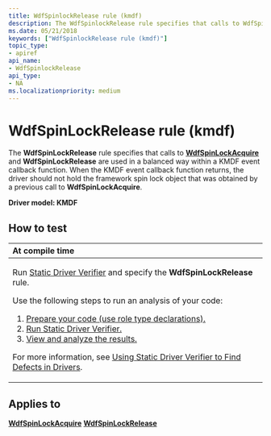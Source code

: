 ```yaml
---
title: WdfSpinlockRelease rule (kmdf)
description: The WdfSpinlockRelease rule specifies that calls to WdfSpinLockAcquire and WdfSpinlockRelease are used in a balanced way within a KMDF event callback function.
ms.date: 05/21/2018
keywords: ["WdfSpinlockRelease rule (kmdf)"]
topic_type:
- apiref
api_name:
- WdfSpinlockRelease
api_type:
- NA
ms.localizationpriority: medium
---
```


# WdfSpinLockRelease rule (kmdf)


The **WdfSpinLockRelease** rule specifies that calls to [**WdfSpinLockAcquire**](/previous-versions/windows/hardware/drivers/ff550040(v=vs.85)) and **WdfSpinLockRelease** are used in a balanced way within a KMDF event callback function. When the KMDF event callback function returns, the driver should not hold the framework spin lock object that was obtained by a previous call to **WdfSpinLockAcquire**.

**Driver model: KMDF**

## How to test

<table>
<colgroup>
<col width="100%" />
</colgroup>
<thead>
<tr class="header">
<th align="left">At compile time</th>
</tr>
</thead>
<tbody>
<tr class="odd">
<td align="left"><p>Run <a href="/windows-hardware/drivers/devtest/static-driver-verifier" data-raw-source="[Static Driver Verifier](./static-driver-verifier.md)">Static Driver Verifier</a> and specify the <strong>WdfSpinLockRelease</strong> rule.</p>
Use the following steps to run an analysis of your code:
<ol>
<li><a href="/windows-hardware/drivers/devtest/using-static-driver-verifier-to-find-defects-in-drivers#preparing-your-source-code" data-raw-source="[Prepare your code (use role type declarations).](./using-static-driver-verifier-to-find-defects-in-drivers.md#preparing-your-source-code)">Prepare your code (use role type declarations).</a></li>
<li><a href="/windows-hardware/drivers/devtest/using-static-driver-verifier-to-find-defects-in-drivers#running-static-driver-verifier" data-raw-source="[Run Static Driver Verifier.](./using-static-driver-verifier-to-find-defects-in-drivers.md#running-static-driver-verifier)">Run Static Driver Verifier.</a></li>
<li><a href="/windows-hardware/drivers/devtest/using-static-driver-verifier-to-find-defects-in-drivers#viewing-and-analyzing-the-results" data-raw-source="[View and analyze the results.](./using-static-driver-verifier-to-find-defects-in-drivers.md#viewing-and-analyzing-the-results)">View and analyze the results.</a></li>
</ol>
<p>For more information, see <a href="/windows-hardware/drivers/devtest/using-static-driver-verifier-to-find-defects-in-drivers" data-raw-source="[Using Static Driver Verifier to Find Defects in Drivers](./using-static-driver-verifier-to-find-defects-in-drivers.md)">Using Static Driver Verifier to Find Defects in Drivers</a>.</p></td>
</tr>
</tbody>
</table>

## Applies to

[**WdfSpinLockAcquire**](/previous-versions/windows/hardware/drivers/ff550040(v=vs.85))
[**WdfSpinLockRelease**](/previous-versions/windows/hardware/drivers/ff550044(v=vs.85))

